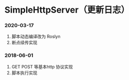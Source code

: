 # SimpleHttpServer（更新日志）

### 2020-03-17
1. 脚本动态编译改为 Roslyn
2. 断点续传实现

### 2018-06-01
1. GET POST 等基本http 协议实现
2. 脚本执行实现